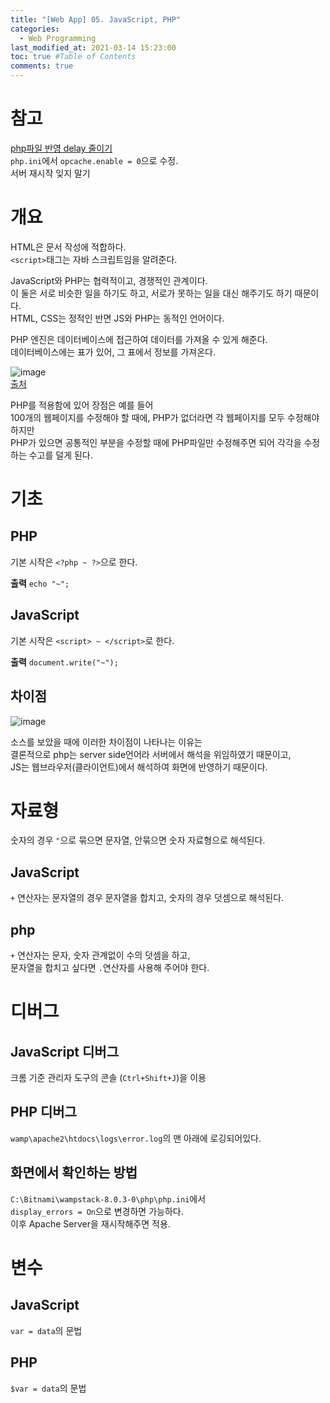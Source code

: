 ```yaml
---
title: "[Web App] 05. JavaScript, PHP"
categories: 
  - Web Programming
last_modified_at: 2021-03-14 15:23:00
toc: true #Table of Contents
comments: true
---
```

# 참고
[php파일 반영 delay 줄이기](https://hack.pe.kr/373)  
`php.ini`에서 `opcache.enable = 0`으로 수정.  
서버 재시작 잊지 말기  

# 개요  
HTML은 문서 작성에 적합하다.  
`<script>`태그는 자바 스크립트임을 알려준다.  

JavaScript와 PHP는 협력적이고, 경쟁적인 관계이다.  
이 둘은 서로 비슷한 일을 하기도 하고, 서로가 못하는 일을 대신 해주기도 하기 때문이다.  
HTML, CSS는 정적인 반면 JS와 PHP는 동적인 언어이다.  

PHP 엔진은 데이터베이스에 접근하여 데이터를 가져올 수 있게 해준다.  
데이터베이스에는 표가 있어, 그 표에서 정보를 가져온다.  

![image](https://user-images.githubusercontent.com/65759076/111323092-e89c8200-86ac-11eb-953d-311303053795.png)  
[출처](https://youtu.be/j63iZW0iB3o?list=PLuHgQVnccGMAE4Sn_SYvMw5-qEADJcU-X&t=773)

PHP를 적용함에 있어 장점은 예를 들어  
100개의 웹페이지를 수정해야 할 때에, PHP가 없더라면 각 웹페이지를 모두 수정해야 하지만  
PHP가 있으면 공통적인 부분을 수정할 때에 PHP파일만 수정해주면 되어 각각을 수정하는 수고를 덜게 된다.  

# 기초
## PHP
기본 시작은 `<?php ~ ?>`으로 한다.  

**출력** `echo "~";`  

## JavaScript
기본 시작은 `<script> ~ </script>`로 한다.   

**출력** `document.write("~");`

## 차이점  
![image](https://user-images.githubusercontent.com/65759076/111329637-99f1e680-86b2-11eb-9f6e-112620f6fa55.png)

소스를 보았을 때에 이러한 차이점이 나타나는 이유는  
결론적으로 php는 server side언어라 서버에서 해석을 위임하였기 때문이고,  
JS는 웹브라우저(클라이언트)에서 해석하여 화면에 반영하기 때문이다.

# 자료형
숫자의 경우 `"`으로 묶으면 문자열, 안묶으면 숫자 자료형으로 해석된다.  
## JavaScript
`+` 연산자는 문자열의 경우 문자열을 합치고, 숫자의 경우 덧셈으로 해석된다.

## php
`+` 연산자는 문자, 숫자 관계없이 수의 덧셈을 하고,  
문자열을 합치고 싶다면 `.`연산자를 사용해 주어야 한다.  

# 디버그  
## JavaScript 디버그
크롬 기준 관리자 도구의 콘솔 (`Ctrl+Shift+J`)을 이용  

## PHP 디버그
`wamp\apache2\htdocs\logs\error.log`의 맨 아래에 로깅되어있다.  

## 화면에서 확인하는 방법  
`C:\Bitnami\wampstack-8.0.3-0\php\php.ini`에서  
`display_errors = On`으로 변경하면 가능하다.  
이후 Apache Server을 재시작해주면 적용.  

# 변수  
## JavaScript
`var = data`의 문법

## PHP
`$var = data`의 문법
